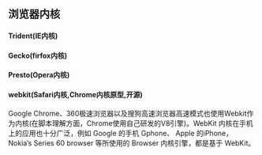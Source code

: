 ## 浏览器内核
#### Trident(IE内核)
#### Gecko(firfox内核)
#### Presto(Opera内核)
#### webkit(Safari内核,Chrome内核原型,开源)
Google Chrome、360极速浏览器以及搜狗高速浏览器高速模式也使用Webkit作为内核(在脚本理解方面，Chrome使用自己研发的V8引擎)。WebKit 内核在手机上的应用也十分广泛，例如 Google 的手机 Gphone、 Apple 的iPhone， Nokia’s Series 60 browser 等所使用的 Browser 内核引擎，都是基于 WebKit。
